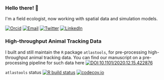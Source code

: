 ### Hello there! 👋

I'm a field ecologist, now working with spatial data and simulation models.

[![Orcid](https://img.shields.io/badge/Orcid-gray?style=flat-square&logo=ORCID)](https://orcid.org/0000-0001-5294-7819)
[![Email](https://img.shields.io/badge/Email-p.r.gupte@rug.nl-blue?style=flat-square)](mailto:p.r.gupte@rug.nl)
[![Twitter](https://img.shields.io/badge/Twitter-9cf?style=flat-square&logo=Twitter)](http://twitter.com/pratikunterwegs)
[![LinkedIn](https://img.shields.io/badge/LinkedIn-informational?style=flat-square&logo=LinkedIn)](https://www.linkedin.com/in/pratik-gupte-8660643b/)


### High-throughput Animal Tracking Data

I built and still maintain the `R` package `atlastools`, for pre-processing high-throughput animal tracking data.
You can find our manuscript on a pre-processing pipeline for such data here [![DOI:10.1101/2020.12.15.422876](https://img.shields.io/badge/bioRxiv-doi.org/10.1101/2020.12.15.422876-<COLOR>?style=flat-square)](https://www.biorxiv.org/content/10.1101/2020.12.15.422876v3)

`atlastools` status [![R build status](https://github.com/pratikunterwegs/atlastools/workflows/R-CMD-check/badge.svg)](https://github.com/pratikunterwegs/atlastools/actions)
  [![codecov.io](https://codecov.io/github/pratikunterwegs/atlastools/coverage.svg?branch=master)](https://codecov.io/github/pratikunterwegs/atlastools/branch/master)
